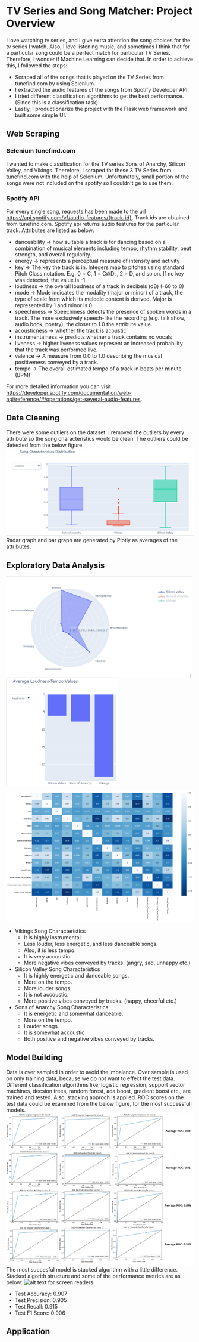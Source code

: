 # TV Series and Song Matcher: Project Overview
I love watching tv series, and I give extra attention the song choices for the tv series I watch. Also, I love listening music, and sometimes I think that for a particular song could be a perfect match for particular TV Series. Therefore, I wonder if Machine Learning can decide that. In order to achieve this, I followed the steps:</br>
* Scraped all of the songs that is played on the TV Series from tunefind.com by using Selenium.
* I extracted the audio features of the songs from Spotify Developer API.
* I tried different classification algorithms to get the best performance. (Since this is a classification task) 
* Lastly, I productionarize the project with the Flask web framework and built some simple UI.
## Web Scraping
### Selenium tunefind.com
I wanted to make classification for the TV series Sons of Anarchy, Silicon Valley, and Vikings. Therefore, I scraped for these 3 TV Series from tunefind.com with the help of Selenium. Unfortunately, small portion of the songs were not included on the spotify so I couldn't ge to use them. 
### Spotify API
For every single song, requests has been made to the url https://api.spotify.com/v1/audio-features/{track-id}. Track ids are obtained from tunefind.com. Spotify api returns audio features for the particular track. Attributes are listed as below:
* danceability -> how suitable a track is for dancing based on a combination of musical elements including tempo, rhythm stability, beat strength, and overall regularity. 
* energy -> represents a perceptual measure of intensity and activity
* key -> The key the track is in. Integers map to pitches using standard Pitch Class notation. E.g. 0 = C, 1 = C♯/D♭, 2 = D, and so on. If no key was detected, the value is -1.
* loudness -> the overall loudness of a track in decibels (dB) (-60 to 0)
* mode -> Mode indicates the modality (major or minor) of a track, the type of scale from which its melodic content is derived. Major is represented by 1 and minor is 0.
* speechiness -> Speechiness detects the presence of spoken words in a track. The more exclusively speech-like the recording (e.g. talk show, audio book, poetry), the closer to 1.0 the attribute value.
* acousticness -> whether the track is acoustic
* instrumentalness -> predicts whether a track contains no vocals
* liveness -> higher liveness values represent an increased probability that the track was performed live.
* valence -> A measure from 0.0 to 1.0 describing the musical positiveness conveyed by a track.
* tempo -> The overall estimated tempo of a track in beats per minute (BPM)

For more detailed information you can visit https://developer.spotify.com/documentation/web-api/reference/#/operations/get-several-audio-features.
## Data Cleaning
There were some outliers on the dataset. I removed the outliers by every attribute so the song characteristics would be clean. The outliers could be detected from the below figure.
![alt text for screen readers](images/outliers.gif "Outliers")
Radar graph and bar graph are generated by Plotly as averages of the attributes. 
## Exploratory Data Analysis
<p float="left">
  <img align="top" src="/images/radar-graph.gif"/ width="500">
  <img align="top" src="/images/bar-graph.gif" width="300">
</p>

![alt text for screen readers](images/correlation.png "Feature Correlation")
* Vikings Song Characteristics
  * It is highly instrumental.
  * Less louder, less energetic, and less danceable songs.
  * Also, it is less tempo.
  * It is very accoustic.
  * More negative vibes conveyed by tracks. (angry, sad, unhappy etc.)
* Silicon Valley Song Characteristics
  * It is highly energetic and danceable songs.
  * More on the tempo.
  * More louder songs.
  * It is not accoustic.
  * More positive vibes conveyed by tracks. (happy, cheerful etc.)
* Sons of Anarchy Song Characteristics
  * It is energetic and somewhat danceable.
  * More on the tempo.
  * Louder songs.
  * It is somewhat accoustic
  * Both positive and negative vibes conveyed by tracks.
## Model Building
Data is over sampled in order to avoid the imbalance. Over sample is used on only training data, because we do not want to effect the test data. Different classification algorithms like; logistic regression, support vector machines, decsion trees, random forest, ada boost, gradient boost etc., are trained and tested. Also, stacking approch is applied. ROC scores on the test data could be examined from the below figure, for the most successfull models.
![alt text for screen readers](images/roc-score-comparison.png "ROC Scores")
The most succesful model is stacked algorithm with a little difference. Stacked algorith structure and some of the performance metrics are as below:
![alt text for screen readers](images/model-structure.png "Stacked Algorith Structure")
* Test Accuracy: 0.907
* Test Precision: 0.905
* Test Recall: 0.915
* Test F1 Score: 0.906
## Application
